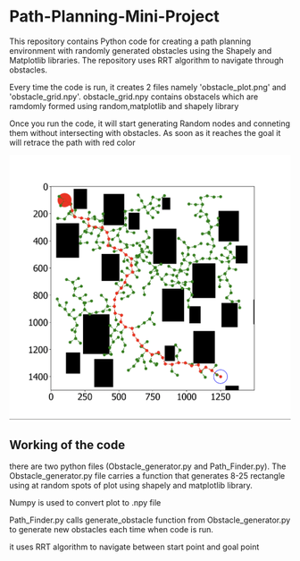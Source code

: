 # Path-Planning-Mini-Project
This repository contains Python code for creating a path planning environment with randomly generated obstacles using the Shapely and Matplotlib libraries. The repository uses RRT algorithm to navigate through obstacles.

Every time the code is run, it creates 2 files namely 'obstacle_plot.png' and 'obstacle_grid.npy'. obstacle_grid.npy contains obstacels which are ramdomly formed using random,matplotlib and shapely library



Once you run the code, it will start generating Random nodes and conneting them without intersecting with obstacles. As soon as it reaches the goal it will retrace the path with red color

![](https://github.com/yashmote/Path-Planning-Mini-Project/blob/main/Image_2.png?raw=true)


## Working of the code

there are two python files (Obstacle_generator.py and Path_Finder.py). The Obstacle_generator.py file carries a function that generates 8-25 rectangle using at random spots of plot using shapely and matplotlib library.

Numpy is used to convert plot to .npy file 

Path_Finder.py calls generate_obstacle function from Obstacle_generator.py to generate new obstacles each time when code is run.

it uses RRT algorithm to navigate between start point and goal point 




